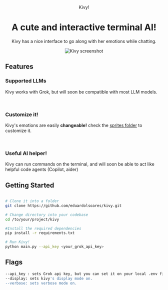 <p align="center">
    Kivy!
</p>

<h1 align="center">
A cute and interactive terminal AI!
</h1>


<p align="center">
Kivy has a nice interface to go along with her emotions while chatting.
</p>

<p align="center">
  <img
    src="https://i.imgur.com/wUgfBwd.png"
    alt="Kivy screenshot"
  />
</p>



## Features

### Supported LLMs

Kivy works with Grok, but will soon be compatible with most LLM models.

<br>

### Customize it!

Kivy's emotions are easily **changeable!** check the [sprites folder](https://github.com/eduardolsoares/kivy/tree/first/src/features/front/sprites) to customize it.

<br>

### Useful AI helper!
Kivy can run commands on the terminal, and will soon be able to act like helpful code agents (Copilot, aider)
<br>


## Getting Started

```bash

# Clone it into a folder
git clone https://github.com/eduardolsoares/kivy.git

# Change directory into your codebase
cd /to/your/project/kivy

#Install the required dependencies
pip install -r requirements.txt

# Run Kivy! 
python main.py --api_key <your_grok_api_key>
```

## Flags

```bash
--api_key : sets Grok api key, but you can set it on your local .env file.
--display: sets kivy's display mode on.
--verbose: sets verbose mode on.
```


